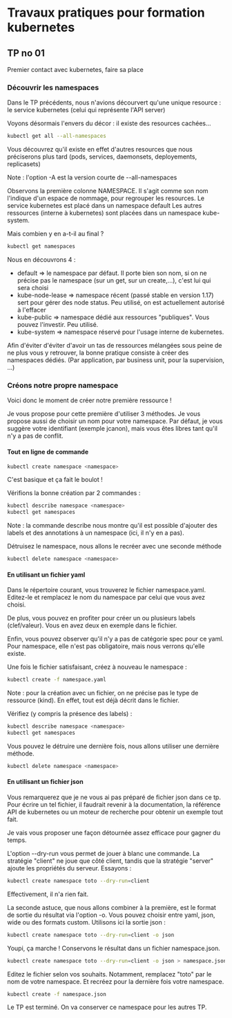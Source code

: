 # Travaux pratiques pour formation kubernetes

## TP no 01

Premier contact avec kubernetes, faire sa place

### Découvrir les namespaces

Dans le TP précédents, nous n'avions décourvert qu'une unique resource : le service kubernetes (celui qui représente l'API server)

Voyons désormais l'envers du décor : il existe des resources cachées...

```bash
kubectl get all --all-namespaces
```

Vous découvrez qu'il existe en effet d'autres resources que nous préciserons plus tard (pods, services, daemonsets, deployements, replicasets)

Note : l'option -A est la version courte de --all-namespaces

Observons la première colonne NAMESPACE.
Il s'agit comme son nom l'indique d'un espace de nommage, pour regrouper les resources.
Le service kubernetes est placé dans un namespace default
Les autres ressources (interne à kubernetes) sont placées dans un namespace kube-system.

Mais combien y en a-t-il au final ?

```bash
kubectl get namespaces
```

Nous en découvrons 4 :
* default => le namespace par défaut. Il porte bien son nom, si on ne précise pas le namespace (sur un get, sur un create,...), c'est lui qui sera choisi
* kube-node-lease => namespace récent (passé stable en version 1.17) sert pour gérer des node status. Peu utilisé, on est actuellement autorisé à l'effacer
* kube-public => namespace dédié aux ressources "publiques". Vous pouvez l'investir. Peu utilisé.
* kube-system => namespace réservé pour l'usage interne de kubernetes.

Afin d'éviter d'éviter d'avoir un tas de ressources mélangées sous peine de ne plus vous y retrouver, la bonne pratique consiste à créer des namespaces dédiés.
(Par application, par business unit, pour la supervision, ...)

### Créons notre propre namespace

Voici donc le moment de créer notre première ressource !

Je vous propose pour cette première d'utiliser 3 méthodes.
Je vous propose aussi de choisir un nom pour votre namespace. Par défaut, je vous suggère votre identifiant (exemple jcanon), mais vous êtes libres tant qu'il n'y a pas de conflit.

#### Tout en ligne de commande

```bash
kubectl create namespace <namespace>
```

C'est basique et ça fait le boulot !

Vérifions la bonne création par 2 commandes :

```bash
kubectl describe namespace <namespace>
kubectl get namespaces
```

Note : la commande describe nous montre qu'il est possible d'ajouter des labels et des annotations à un namespace (ici, il n'y en a pas).

Détruisez le namespace, nous allons le recréer avec une seconde méthode

```bash
kubectl delete namespace <namespace>
```

#### En utilisant un fichier yaml

Dans le répertoire courant, vous trouverez le fichier namespace.yaml.
Editez-le et remplacez le nom du namespace par celui que vous avez choisi.

De plus, vous pouvez en profiter pour créer un ou plusieurs labels (clef/valeur). Vous en avez deux en exemple dans le fichier.

Enfin, vous pouvez observer qu'il n'y a pas de catégorie spec pour ce yaml. Pour namespace, elle n'est pas obligatoire, mais nous verrons qu'elle existe.

Une fois le fichier satisfaisant, créez à nouveau le namespace :

```bash
kubectl create -f namespace.yaml
```

Note : pour la création avec un fichier, on ne précise pas le type de ressource (kind). En effet, tout est déjà décrit dans le fichier.

Vérifiez (y compris la présence des labels) :

```bash
kubectl describe namespace <namespace>
kubectl get namespaces
```

Vous pouvez le détruire une dernière fois, nous allons utiliser une dernière méthode.

```bash
kubectl delete namespace <namespace>
```

#### En utilisant un fichier json

Vous remarquerez que je ne vous ai pas préparé de fichier json dans ce tp.
Pour écrire un tel fichier, il faudrait revenir à la documentation, la référence API de kubernetes ou un moteur de recherche pour obtenir un exemple tout fait.

Je vais vous proposer une façon détournée assez efficace pour gagner du temps.

L'option --dry-run vous permet de jouer à blanc une commande. La stratégie "client" ne joue que côté client, tandis que la stratégie "server" ajoute les propriétés du serveur.
Essayons :

```bash
kubectl create namespace toto --dry-run=client
```

Effectivement, il n'a rien fait.

La seconde astuce, que nous allons combiner à la première, est le format de sortie du résultat via l'option -o.
Vous pouvez choisir entre yaml, json, wide ou des formats custom.
Utilisons ici la sortie json :

```bash
kubectl create namespace toto --dry-run=client -o json
```

Youpi, ça marche !
Conservons le résultat dans un fichier namespace.json.

```bash
kubectl create namespace toto --dry-run=client -o json > namespace.json
```

Editez le fichier selon vos souhaits. Notamment, remplacez "toto" par le nom de votre namespace.
Et recréez pour la dernière fois votre namespace.

```bash
kubectl create -f namespace.json
```

Le TP est terminé. On va conserver ce namespace pour les autres TP.

